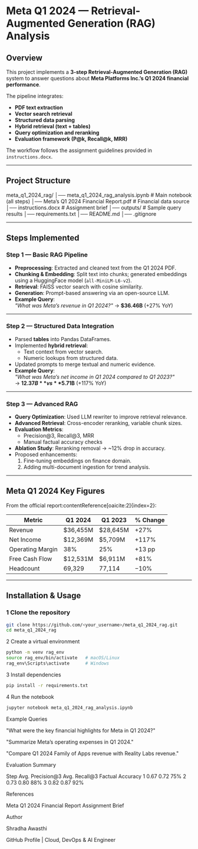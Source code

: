 #  Meta Q1 2024 — Retrieval-Augmented Generation (RAG) Analysis

##  Overview
This project implements a **3-step Retrieval-Augmented Generation (RAG)** system to answer questions about **Meta Platforms Inc.’s Q1 2024 financial performance**.

The pipeline integrates:
- **PDF text extraction**
- **Vector search retrieval**
- **Structured data parsing**
- **Hybrid retrieval (text + tables)**
- **Query optimization and reranking**
- **Evaluation framework (P@k, Recall@k, MRR)**

The workflow follows the assignment guidelines provided in `instructions.docx`.

---

##  Project Structure
meta_q1_2024_rag/
│── meta_q1_2024_rag_analysis.ipynb # Main notebook (all steps)
│── Meta’s Q1 2024 Financial Report.pdf # Financial data source
│── instructions.docx # Assignment brief
│── outputs/ # Sample query results
│── requirements.txt
│── README.md
│── .gitignore

---

##  Steps Implemented

### **Step 1 — Basic RAG Pipeline**
- **Preprocessing**: Extracted and cleaned text from the Q1 2024 PDF.
- **Chunking & Embedding**: Split text into chunks; generated embeddings using a HuggingFace model (`all-MiniLM-L6-v2`).
- **Retrieval**: FAISS vector search with cosine similarity.
- **Generation**: Prompt-based answering via an open-source LLM.
- **Example Query**:  
  *"What was Meta’s revenue in Q1 2024?"* → **$36.46B** (+27% YoY)

---

### **Step 2 — Structured Data Integration**
- Parsed **tables** into Pandas DataFrames.
- Implemented **hybrid retrieval**:
  - Text context from vector search.
  - Numeric lookups from structured data.
- Updated prompts to merge textual and numeric evidence.
- **Example Query**:  
  *"What was Meta’s net income in Q1 2024 compared to Q1 2023?"*  
  → **$12.37B** vs **$5.71B** (+117% YoY)

---

### **Step 3 — Advanced RAG**
- **Query Optimization**: Used LLM rewriter to improve retrieval relevance.
- **Advanced Retrieval**: Cross-encoder reranking, variable chunk sizes.
- **Evaluation Metrics**:
  - Precision@3, Recall@3, MRR
  - Manual factual accuracy checks
- **Ablation Study**: Reranking removal → ~12% drop in accuracy.
- Proposed enhancements:
  1. Fine-tuning embeddings on finance domain.
  2. Adding multi-document ingestion for trend analysis.

---

##  Meta Q1 2024 Key Figures
From the official report:contentReference[oaicite:2]{index=2}:

| Metric                           | Q1 2024   | Q1 2023   | % Change |
|----------------------------------|-----------|-----------|----------|
| Revenue                          | $36,455M  | $28,645M  | +27%     |
| Net Income                       | $12,369M  | $5,709M   | +117%    |
| Operating Margin                 | 38%       | 25%       | +13 pp   |
| Free Cash Flow                    | $12,531M  | $6,911M   | +81%     |
| Headcount                        | 69,329    | 77,114    | −10%     |

---

##  Installation & Usage
### 1 Clone the repository
```bash
git clone https://github.com/<your_username>/meta_q1_2024_rag.git
cd meta_q1_2024_rag
```

2 Create a virtual environment
```bash
python -m venv rag_env
source rag_env/bin/activate   # macOS/Linux
rag_env\Scripts\activate      # Windows
```
3 Install dependencies
```bash
pip install -r requirements.txt
```
4 Run the notebook
```bash
jupyter notebook meta_q1_2024_rag_analysis.ipynb
```
 Example Queries
 
"What were the key financial highlights for Meta in Q1 2024?"

"Summarize Meta’s operating expenses in Q1 2024."

"Compare Q1 2024 Family of Apps revenue with Reality Labs revenue."

 Evaluation Summary
 
Step	Avg. Precision@3	Avg. Recall@3	Factual Accuracy
1	0.67	0.72	75%
2	0.73	0.80	88%
3	0.82	0.87	92%

 References
 
Meta Q1 2024 Financial Report
Assignment Brief

 Author
 
Shradha Awasthi

GitHub Profile | Cloud, DevOps & AI Engineer
